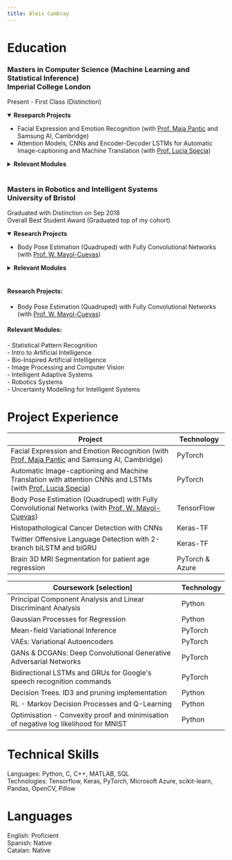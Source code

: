 ```yaml
---
title: Aleix Cambray
---
```


# Education
### Masters in Computer Science (Machine Learning and Statistical Inference) <br>Imperial College London
Present - First Class (Distinction)

<details open>
<p style="color:black"><summary><b>Reseparch Projects</b></summary></p>
<ul>
<li> Facial Expression and Emotion Recognition (with <a href="https://scholar.google.com/citations?user=ygpxbK8AAAAJ&hl=en">Prof. Maja Pantic</a> and Samsung AI, Cambridge)  </li>
<li> Attention Models, CNNs and Encoder-Decoder LSTMs for Automatic Image-captioning and Machine Translation (with <a href="https://scholar.google.co.uk/citations?user=wVl_z8kAAAAJ&hl=en">Prof. Lucia Specia</a>)</li>
</ul>

</details>

<details>
<summary><b>Relevant Modules</b></summary>

<ul>
 <li>Mathematics for Machine Learning  </li>
 <li>Probabilistic and Bayesian Inference</li>
 <li>Deep Learning (CNNs, Generative Models, RNNs and Graph Networks)</li>
 <li>Computer Vision</li>
 <li>Machine Learning for Imaging</li>
 <li>Natural Language Processing</li>
 <li>Computational Optimisation</li>
 <li>Reinforcement Learning</li>
</ul>

</details><br>



### Masters in Robotics and Intelligent Systems <br> University of Bristol
Graduated with Distinction on Sep 2018  
Overall Best Student Award (Graduated top of my cohort)

<details open>
<summary><b>Research Projects</b></summary>
<ul>
 <li>Body Pose Estimation (Quadruped) with Fully Convolutional Networks (with <a href="https://scholar.google.co.uk/citations?user=wzdFhjUAAAAJ&hl=enn">Prof. W. Mayol-Cuevas</a>)</li>
</ul>

</details>

<details>
<summary><b>Relevant Modules</b></summary>

<ul>
 <li>Mathematics for Machine Learning  </li>
 <li>Probabilistic and Bayesian Inference</li>
 <li>Deep Learning (CNNs, Generative Models, RNNs and Graph Networks)</li>
 <li>Computer Vision</li>
 <li>Machine Learning for Imaging</li>
 <li>Natural Language Processing</li>
 <li>Computational Optimisation</li>
 <li>Reinforcement Learning</li>
</ul>

</details><br>


#### Research Projects:
* Body Pose Estimation (Quadruped) with Fully Convolutional Networks (with [Prof. W. Mayol-Cuevas](https://scholar.google.co.uk/citations?user=wzdFhjUAAAAJ&hl=en))

#### Relevant Modules:  
\- Statistical Pattern Recognition  
\- Intro to Artificial Intelligence  
\- Bio-Inspired Artificial Intelligence  
\- Image Processing and Computer Vision  
\- Intelligent Adaptive Systems  
\- Robotics Systems  
\- Uncertainty Modelling for Intelligent Systems  


# Project Experience

| Project       | Technology |
| ------------- | ------------- |
| Facial Expression and Emotion Recognition (with [Prof. Maja Pantic](https://scholar.google.com/citations?user=ygpxbK8AAAAJ&hl=en) and Samsung AI, Cambridge)  | PyTorch  |
| Automatic Image-captioning and Machine Translation with attention CNNs and LSTMs (with [Prof. Lucia Specia](https://scholar.google.co.uk/citations?user=wVl_z8kAAAAJ&hl=en))  | PyTorch  |
| Body Pose Estimation (Quadruped) with Fully Convolutional Networks (with [Prof. W. Mayol-Cuevas](https://scholar.google.co.uk/citations?user=wzdFhjUAAAAJ&hl=en)) | TensorFlow |
| Histopathological Cancer Detection with CNNs | Keras-TF |
| Twitter Offensive Language Detection with 2-branch biLSTM and biGRU | Keras-TF |
| Brain 3D MRI Segmentation for patient age regression | PyTorch & Azure |

| Coursework [selection]    | Technology |
| ------------- | ------------- |
| Principal Component Analysis and Linear Discriminant Analysis | Python |
| Gaussian Processes for Regression | Python |
| Mean-field Variational Inference | PyTorch |
| VAEs: Variational Autoencoders | PyTorch |
| GANs & DCGANs: Deep Convolutional Generative Adversarial Networks | PyTorch |
| Bidirectional LSTMs and GRUs for Google's speech recognition commands | PyTorch |
| Decision Trees. ID3 and pruning implementation | Python |
| RL - Markov Decision Processes and Q-Learning | Python |
| Optimisation - Convexity proof and minimisation of negative log likelihood for MNIST | Python |


<!--
* Facial Expression and Emotion Recognition (with [Prof. Maja Pantic](https://scholar.google.com/citations?user=ygpxbK8AAAAJ&hl=en) and Samsung AI, Cambridge) 
* Automatic Image-captioning and Machine Translation with attention CNNs and LSTMs (with [Prof. Lucia Specia](https://scholar.google.co.uk/citations?user=wVl_z8kAAAAJ&hl=en))
* Body Pose Estimation (Quadruped) with Fully Convolutional Networks
* Histopathological Cancer Detection with CNNs
* Twitter Offensive Language Detection with 2-branch biLSTM and biGRU
-->

# Technical Skills
Languages: Python, C, C++, MATLAB, SQL  
Technologies: Tensorflow, Keras, PyTorch, Microsoft Azure, scikit-learn, Pandas, OpenCV, Pillow
 
# Languages
English: Proficient  
Spanish: Native  
Catalan: Native  
